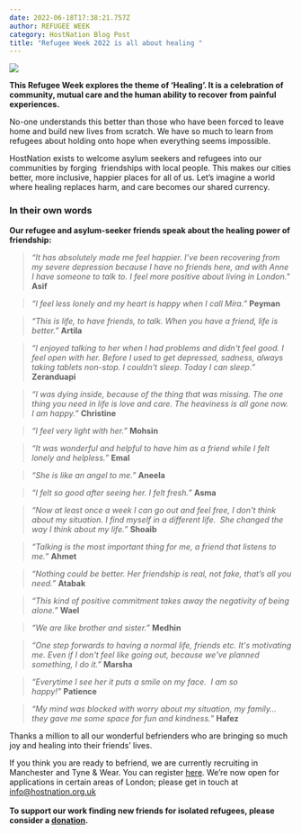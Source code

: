 ```yaml
---
date: 2022-06-18T17:38:21.757Z
author: REFUGEE WEEK
category: HostNation Blog Post
title: "Refugee Week 2022 is all about healing "
---
```

![](/assets/refugee-week-header.jpg)

**This Refugee Week explores the theme of ‘Healing’. It is a celebration of community, mutual care and the human ability to recover from painful experiences.**

No-one understands this better than those who have been forced to leave home and build new lives from scratch. We have so much to learn from refugees about holding onto hope when everything seems impossible.

HostNation exists to welcome asylum seekers and refugees into our communities by forging  friendships with local people. This makes our cities better, more inclusive, happier places for all of us. Let’s imagine a world where healing replaces harm, and care becomes our shared currency.

<!-- end -->



### In their own words

**Our refugee and asylum-seeker friends speak about the healing power of friendship:**

> *“It has absolutely made me feel happier. I’ve been recovering from my severe depression because I have no friends here, and with Anne I have someone to talk to. I feel more positive about living in London."* **Asif**



> *“I feel less lonely and my heart is happy when I call Mira.”* **Peyman**



> *“This is life, to have friends, to talk. When you have a friend, life is better.”* **Artila**



> *“I enjoyed talking to her when I had problems and didn't feel good. I feel open with her. Before I used to get depressed, sadness, always taking tablets non-stop. I couldn't sleep. Today I can sleep.”* **Zeranduapi**



> *“I was dying inside, because of the thing that was missing. The one thing you need in life is love and care. The heaviness is all gone now. I am happy.”* **Christine**  



> *“I feel very light with her.”* **Mohsin**



> *“It was wonderful and helpful to have him as a friend while I felt lonely and helpless.”* **Emal**



> *“She is like an angel to me.”* **Aneela**



> *“I felt so good after seeing her. I felt fresh.”* **Asma**



> *“Now at least once a week I can go out and feel free, I don't think about my situation. I find myself in a different life.  She changed the way I think about my life.”* **Shoaib**



> *“Talking is the most important thing for me, a friend that listens to me.”* **Ahmet**



> *“Nothing could be better. Her friendship is real, not fake, that’s all you need.”* **Atabak** 



> *“This kind of positive commitment takes away the negativity of being alone.”* **Wael**



> *“We are like brother and sister.”* **Medhin**



> *“One step forwards to having a normal life, friends etc. It's motivating me. Even if I don't feel like going out, because we've planned something, I do it.”* **Marsha**



> *“Everytime I see her it puts a smile on my face.  I am so happy!”* **Patience**



> *“My mind was blocked with worry about my situation, my family… they gave me some space for fun and kindness.”* **Hafez**



Thanks a million to all our wonderful befrienders who are bringing so much joy and healing into their friends’ lives. 

If you think you are ready to befriend, we are currently recruiting in Manchester and Tyne & Wear. You can register [here](https://www.hostnation.org.uk/befriend). We’re now open for applications in certain areas of London; please get in touch at info@hostnation.org.uk\
**\
To support our work finding new friends for isolated refugees, please consider a [donation](https://www.totalgiving.co.uk/donate/hostnation).**